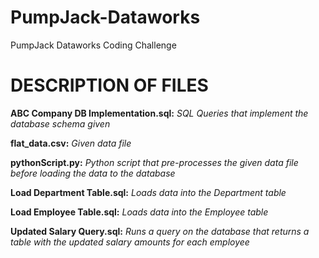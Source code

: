 # PumpJack-Dataworks
PumpJack Dataworks Coding Challenge

# DESCRIPTION OF FILES

**ABC Company DB Implementation.sql:** *SQL Queries that implement the database schema given*

**flat_data.csv:** *Given data file*

**pythonScript.py:** *Python script that pre-processes the given data file before loading the data to the database*

**Load Department Table.sql:** *Loads data into the Department table*

**Load Employee Table.sql:** *Loads data into the Employee table*

**Updated Salary Query.sql:** *Runs a query on the database that returns a table with the updated salary amounts for each employee*
